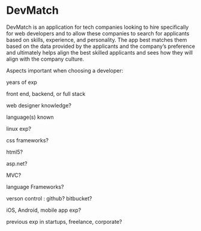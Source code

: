 # DevMatch
DevMatch is an application for tech companies looking to hire specifically for web developers and to allow these companies to search for applicants based on skills, experience, and personality. The app best matches them based on the data provided by the applicants and the company’s preference and ultimately helps align the best skilled applicants and sees how they will align with the company culture.

Aspects important when choosing a developer:

years of exp

front end, backend, or full stack

web designer knowledge?

language(s) known

linux exp?

css frameworks?

html5?

asp.net?

MVC?

language Frameworks?

verson control : github? bitbucket?

iOS, Android, mobile app exp?

previous exp in startups, freelance, corporate?
